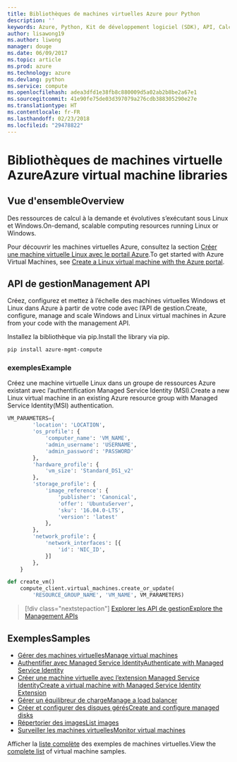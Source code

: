 ```yaml
---
title: Bibliothèques de machines virtuelles Azure pour Python
description: ''
keywords: Azure, Python, Kit de développement logiciel (SDK), API, Calcul, Machines virtuelles
author: lisawong19
ms.author: liwong
manager: douge
ms.date: 06/09/2017
ms.topic: article
ms.prod: azure
ms.technology: azure
ms.devlang: python
ms.service: compute
ms.openlocfilehash: adea3dfd1e38fb8c880009d5a02ab2b8be2a67e1
ms.sourcegitcommit: 41e90fe75de03d397079a276cdb388305290e27e
ms.translationtype: HT
ms.contentlocale: fr-FR
ms.lasthandoff: 02/23/2018
ms.locfileid: "29478822"
---
```

# <a name="azure-virtual-machine-libraries"></a><span data-ttu-id="e3198-103">Bibliothèques de machines virtuelle Azure</span><span class="sxs-lookup"><span data-stu-id="e3198-103">Azure virtual machine libraries</span></span>

## <a name="overview"></a><span data-ttu-id="e3198-104">Vue d'ensemble</span><span class="sxs-lookup"><span data-stu-id="e3198-104">Overview</span></span>

<span data-ttu-id="e3198-105">Des ressources de calcul à la demande et évolutives s’exécutant sous Linux et Windows.</span><span class="sxs-lookup"><span data-stu-id="e3198-105">On-demand, scalable computing resources running Linux or Windows.</span></span>

<span data-ttu-id="e3198-106">Pour découvrir les machines virtuelles Azure, consultez la section [Créer une machine virtuelle Linux avec le portail Azure](/azure/virtual-machines/linux/quick-create-portal).</span><span class="sxs-lookup"><span data-stu-id="e3198-106">To get started with Azure Virtual Machines, see [Create a Linux virtual machine with the Azure portal](/azure/virtual-machines/linux/quick-create-portal).</span></span>

## <a name="management-api"></a><span data-ttu-id="e3198-107">API de gestion</span><span class="sxs-lookup"><span data-stu-id="e3198-107">Management API</span></span>

<span data-ttu-id="e3198-108">Créez, configurez et mettez à l’échelle des machines virtuelles Windows et Linux dans Azure à partir de votre code avec l’API de gestion.</span><span class="sxs-lookup"><span data-stu-id="e3198-108">Create, configure, manage and scale Windows and Linux virtual machines in Azure from your code with the management API.</span></span>

<span data-ttu-id="e3198-109">Installez la bibliothèque via pip.</span><span class="sxs-lookup"><span data-stu-id="e3198-109">Install the library via pip.</span></span>

```bash
pip install azure-mgmt-compute 
```   

### <a name="example"></a><span data-ttu-id="e3198-110">exemples</span><span class="sxs-lookup"><span data-stu-id="e3198-110">Example</span></span>

<span data-ttu-id="e3198-111">Créez une machine virtuelle Linux dans un groupe de ressources Azure existant avec l’authentification Managed Service Identity (MSI).</span><span class="sxs-lookup"><span data-stu-id="e3198-111">Create a new Linux virtual machine in an existing Azure resource group with Managed Service Identity(MSI) authentication.</span></span>

```python
VM_PARAMETERS={
        'location': 'LOCATION',
        'os_profile': {
            'computer_name': 'VM_NAME',
            'admin_username': 'USERNAME',
            'admin_password': 'PASSWORD'
        },
        'hardware_profile': {
            'vm_size': 'Standard_DS1_v2'
        },
        'storage_profile': {
            'image_reference': {
                'publisher': 'Canonical',
                'offer': 'UbuntuServer',
                'sku': '16.04.0-LTS',
                'version': 'latest'
            },
        },
        'network_profile': {
            'network_interfaces': [{
                'id': 'NIC_ID',
            }]
        },
    }

def create_vm()
    compute_client.virtual_machines.create_or_update(
        'RESOURCE_GROUP_NAME', 'VM_NAME', VM_PARAMETERS)
```

> [!div class="nextstepaction"]
> [<span data-ttu-id="e3198-112">Explorer les API de gestion</span><span class="sxs-lookup"><span data-stu-id="e3198-112">Explore the Management APIs</span></span>](/python/api/overview/azure/virtualmachines/management)

## <a name="samples"></a><span data-ttu-id="e3198-113">Exemples</span><span class="sxs-lookup"><span data-stu-id="e3198-113">Samples</span></span>

* <span data-ttu-id="e3198-114">[Gérer des machines virtuelles][1]</span><span class="sxs-lookup"><span data-stu-id="e3198-114">[Manage virtual machines][1]</span></span>
* <span data-ttu-id="e3198-115">[Authentifier avec Managed Service Identity][2]</span><span class="sxs-lookup"><span data-stu-id="e3198-115">[Authenticate with Managed Service Identity][2]</span></span>
* <span data-ttu-id="e3198-116">[Créer une machine virtuelle avec l’extension Managed Service Identity][3]</span><span class="sxs-lookup"><span data-stu-id="e3198-116">[Create a virtual machine with Managed Service Identity Extension][3]</span></span>
* <span data-ttu-id="e3198-117">[Gérer un équilibreur de charge][4]</span><span class="sxs-lookup"><span data-stu-id="e3198-117">[Manage a load balancer][4]</span></span>
* <span data-ttu-id="e3198-118">[Créer et configurer des disques gérés][5]</span><span class="sxs-lookup"><span data-stu-id="e3198-118">[Create and configure managed disks][5]</span></span>
* <span data-ttu-id="e3198-119">[Répertorier des images][6]</span><span class="sxs-lookup"><span data-stu-id="e3198-119">[List images][6]</span></span> 
* <span data-ttu-id="e3198-120">[Surveiller les machines virtuelles][7]</span><span class="sxs-lookup"><span data-stu-id="e3198-120">[Monitor virtual machines][7]</span></span>

<span data-ttu-id="e3198-121">Afficher la [liste complète](https://azure.microsoft.com/resources/samples/?platform=python&term=virtual-machines) des exemples de machines virtuelles.</span><span class="sxs-lookup"><span data-stu-id="e3198-121">View the [complete list](https://azure.microsoft.com/resources/samples/?platform=python&term=virtual-machines) of virtual machine samples.</span></span>

[1]: https://azure.microsoft.com/resources/samples/virtual-machines-python-manage/
[2]: https://github.com/Azure-Samples/resource-manager-python-manage-resources-with-msi
[3]: https://github.com/Azure-Samples/compute-python-msi-vm
[4]: https://azure.microsoft.com/resources/samples/network-python-manage-loadbalancer
[5]: ../docs-ref-conceptual/python-sdk-azure-samples-managed-disks.md
[6]: ../docs-ref-conceptual/python-sdk-azure-samples-list-images.md
[7]: ../docs-ref-conceptual/python-sdk-azure-samples-monitor-vms.md